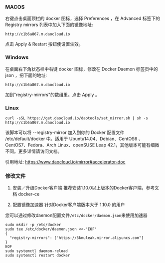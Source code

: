 ### MACOS
右键点击桌面顶栏的 docker 图标，选择 Preferences ，在 Advanced 标签下的 Registry mirrors 列表中加入下面的镜像地址:
```
http://c1b6a867.m.daocloud.io
```
点击 Apply & Restart 按钮使设置生效。

### Windows
在桌面右下角状态栏中右键 docker 图标，修改在 Docker Daemon 标签页中的 json ，把下面的地址:
```
http://c1b6a867.m.daocloud.io
```  
加到"registry-mirrors"的数组里。点击 Apply 。


### Linux
```
curl -sSL https://get.daocloud.io/daotools/set_mirror.sh | sh -s http://c1b6a867.m.daocloud.io
```
该脚本可以将 --registry-mirror 加入到你的 Docker 配置文件 /etc/default/docker 中。适用于 Ubuntu14.04、Debian、CentOS6 、CentOS7、Fedora、Arch Linux、openSUSE Leap 42.1，其他版本可能有细微不同。更多详情请访问文档。

引用地址:
https://www.daocloud.io/mirror#accelerator-doc

### 修改文件
1. 安装／升级Docker客户端
推荐安装1.10.0以上版本的Docker客户端，参考文档 docker-ce

2. 配置镜像加速器
针对Docker客户端版本大于 1.10.0 的用户

您可以通过修改daemon配置文件`/etc/docker/daemon.json`来使用加速器
```
sudo mkdir -p /etc/docker
sudo tee /etc/docker/daemon.json <<-'EOF'
{
  "registry-mirrors": ["https://5kmuleak.mirror.aliyuncs.com"]
}
EOF
sudo systemctl daemon-reload
sudo systemctl restart docker
```
